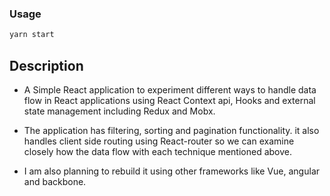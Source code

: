 ### Usage

```sh
yarn start 
```


## Description

 
 - A Simple React application to experiment different ways to handle data flow in React applications using React Context api, Hooks and external state management including Redux and Mobx.

 - The application has filtering, sorting and pagination functionality. it also handles client side routing using React-router so we can examine closely how the data flow with each technique mentioned above.
 
 - I am also planning to rebuild it using other frameworks like Vue, angular and backbone.
